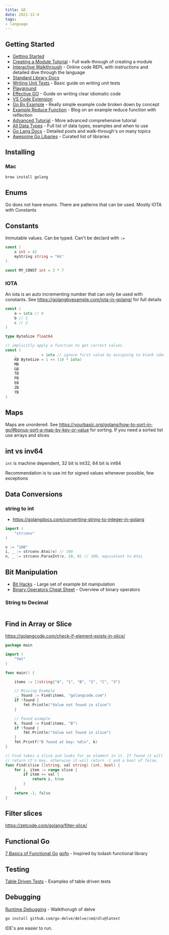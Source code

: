 ```yaml
---
title: GO
date: 2021-12-4
tags: 
- language
---
```


## Getting Started

- [Getting Started](https://go.dev/doc/)
- [Creating a Module Tutorial](https://go.dev/doc/tutorial/create-module) - Full walk-through of creating a module
- [Interactive Walkthrough](https://go.dev/tour/list) - Online code REPL with instructions and detailed dive through the language
- [Standard Library Docs](https://pkg.go.dev/std)
- [Writing Unit Tests](https://blog.alexellis.io/golang-writing-unit-tests/) - Basic guide on writing unit tests
- [Playground](https://go.dev/play/)
- [Effective GO](https://go.dev/doc/effective_go) - Guide on writing clear idiomatic code
- [VS Code Extension](https://marketplace.visualstudio.com/items?itemName=golang.go)
- [Go By Example](https://gobyexample.com/) - Really simple example code broken down by concept
- [Example Reduce Function](https://medium.com/@BastianRob/implementing-reduce-in-go-4a3e6e3affc) - Blog on an example reduce function with reflection
- [Advanced Tutorial](https://golangbyexample.com/golang-comprehensive-tutorial/) - More advanced comprehensive tutorial
- [All Data Types](https://golangbyexample.com/all-basic-data-types-golang/) - Full list of data types, examples and when to use
- [Go Lang Docs](https://golangdocs.com/) - Detailed posts and walk-through's on many topics
- [Awesome Go Libaries](https://awesome-go.com/) - Curated list of libraries

## Installing

### Mac

```bash
brew install golang
```

## Enums

Go does not have enums. There are patterns that can be used. Mostly IOTA with Constants


## Constants

Immutable values. Can be typed. Can't be declard with `:=`

```Go
const (
    x int = 42
    myString string = "Hi"
)

const MY_CONST int = 3 * 7
```

### IOTA

An iota is an auto incrementing number that can only be used with constants. See https://golangbyexample.com/iota-in-golang/ for full details

```Go
const (
    a = iota // 0
    b // 1
    c // 2
)

type ByteSize float64

// implicitly apply a function to get correct values
const (
    _           = iota // ignore first value by assigning to blank identifier
    KB ByteSize = 1 << (10 * iota) 
    MB
    GB
    TB
    PB
    EB
    ZB
    YB
)
```

## Maps

Maps are unordered. See https://yourbasic.org/golang/how-to-sort-in-go/#bonus-sort-a-map-by-key-or-value for sorting. If you need a sorted list use arrays and slices

## int vs inv64

`int` is machine dependent, 32 bit is int32, 64 bit is int64

Recommendation is to use int for signed values whenever possible, few exceptions

## Data Conversions

### string to int

- https://golangdocs.com/converting-string-to-integer-in-golang

```Go
import (
    "strconv"
)

v := "100"
i, _ := strconv.Atoi(v) // 100
n, _ := strconv.ParseInt(v, 10, 0) // 100, equivalent to Atoi
```

## Bit Manipulation

- [Bit Hacks](https://graphics.stanford.edu/~seander/bithacks.html) - Large set of example bit manipulation
- [Binary Operators Cheat Sheet](https://yourbasic.org/golang/bitwise-operator-cheat-sheet/) - Overview of binary operators

### String to Decimal

```Go

```

## Find in Array or Slice

https://golangcode.com/check-if-element-exists-in-slice/

```Go
package main

import (
    "fmt"
)

func main() {

    items := []string{"A", "1", "B", "2", "C", "3"}

    // Missing Example
    _, found := Find(items, "golangcode.com")
    if !found {
        fmt.Println("Value not found in slice")
    }

    // Found example
    k, found := Find(items, "B")
    if !found {
        fmt.Println("Value not found in slice")
    }
    fmt.Printf("B found at key: %d\n", k)
}

// Find takes a slice and looks for an element in it. If found it will
// return it's key, otherwise it will return -1 and a bool of false.
func Find(slice []string, val string) (int, bool) {
    for i, item := range slice {
        if item == val {
            return i, true
        }
    }
    return -1, false
}
```

## Filter slices

https://zetcode.com/golang/filter-slice/


## Functional Go

[7 Basics of Functional Go](https://deepu.tech/functional-programming-in-go/)
[gofp](https://github.com/rbrahul/gofp/blob/master/collections.go) - Inspired by lodash functional library

## Testing

[Table Driven Tests](https://ieftimov.com/post/testing-in-go-table-driven-tests/) - Examples of table driven tests

## Debugging

[Runtime Debugging](https://chetan177.medium.com/runtime-debugging-in-golang-b8a065d0fb5e) - Walkthorugh of delve

```bash
go install github.com/go-delve/delve/cmd/dlv@latest
```

IDE's are easier to run.
